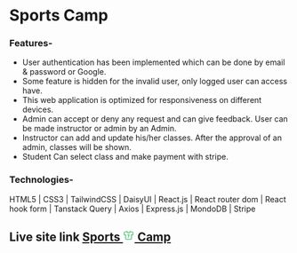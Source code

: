 # Sports Camp

### Features-

- User authentication has been implemented which can be done by email & password or Google.
- Some feature is hidden for the invalid user, only logged user can access have.
- This web application is optimized for responsiveness on different devices.
- Admin can accept or deny any request and can give feedback. User can be made instructor or admin by an Admin.
- Instructor can add and update his/her classes. After the approval of an admin, classes will be shown.
- Student Can select class and make payment with stripe.

### Technologies-

HTML5 | CSS3 | TailwindCSS | DaisyUI | React.js | React router dom | React hook form | Tanstack Query | Axios | Express.js | MondoDB | Stripe

## Live site link [Sports <svg stroke="#66cc8a" fill="none" stroke-width="2" viewBox="0 0 24 24" stroke-linecap="round" stroke-linejoin="round" height="1em" width="1em" xmlns="http://www.w3.org/2000/svg"><path stroke="none" d="M0 0h24v24H0z" fill="none"></path><path d="M15 4l6 2v5h-3v8a1 1 0 0 1 -1 1h-10a1 1 0 0 1 -1 -1v-8h-3v-5l6 -2a3 3 0 0 0 6 0"></path><path d="M10.5 11h2.5l-1.5 5"></path></svg> Camp](https://sports-camp-client.web.app/)
